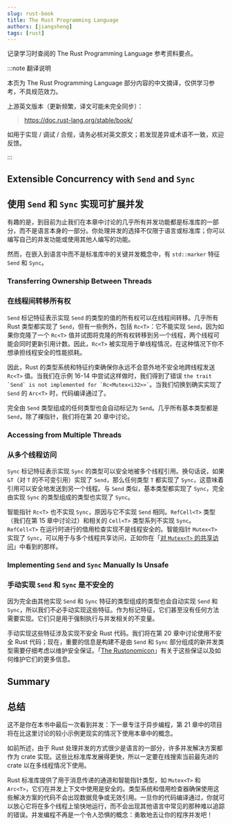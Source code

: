 ```yaml
---
slug: rust-book
title: The Rust Programming Language
authors: [jiangsheng]
tags: [rust]
---
```


记录学习时查阅的 The Rust Programming Language 参考资料要点。

<!-- truncate -->

:::note 翻译说明

本页为 The Rust Programming Language 部分内容的中文摘译，仅供学习参考，不具规范效力。

上游英文版本（更新频繁，译文可能未完全同步）：

> https://doc.rust-lang.org/stable/book/

如用于实现 / 调试 / 合规，请务必核对英文原文；若发现差异或术语不一致，欢迎反馈。

:::

## Extensible Concurrency with `Send` and `Sync`

## 使用 `Send` 和 `Sync` 实现可扩展并发

有趣的是，到目前为止我们在本章中讨论的几乎所有并发功能都是标准库的一部分，而不是语言本身的一部分。你处理并发的选择不仅限于语言或标准库；你可以编写自己的并发功能或使用其他人编写的功能。

然而，在嵌入到语言中而不是标准库中的关键并发概念中，有 `std::marker` 特征 `Send` 和 `Sync`。

### Transferring Ownership Between Threads

### 在线程间转移所有权

`Send` 标记特征表示实现 `Send` 的类型的值的所有权可以在线程间转移。几乎所有 Rust 类型都实现了 `Send`，但有一些例外，包括 `Rc<T>`：它不能实现 `Send`，因为如果你克隆了一个 `Rc<T>` 值并试图将克隆的所有权转移到另一个线程，两个线程可能会同时更新引用计数。因此，`Rc<T>` 被实现用于单线程情况，在这种情况下你不想承担线程安全的性能损耗。

因此，Rust 的类型系统和特征约束确保你永远不会意外地不安全地跨线程发送 `Rc<T>` 值。当我们在示例 16-14 中尝试这样做时，我们得到了错误 `` the trait `Send` is not implemented for `Rc<Mutex<i32>>` ``。当我们切换到确实实现了 `Send` 的 `Arc<T>` 时，代码编译通过了。

完全由 `Send` 类型组成的任何类型也会自动标记为 `Send`。几乎所有基本类型都是 `Send`，除了裸指针，我们将在第 20 章中讨论。

### Accessing from Multiple Threads

### 从多个线程访问

`Sync` 标记特征表示实现 `Sync` 的类型可以安全地被多个线程引用。换句话说，如果 `&T`（对 `T` 的不可变引用）实现了 `Send`，那么任何类型 `T` 都实现了 `Sync`，这意味着引用可以安全地发送到另一个线程。与 `Send` 类似，基本类型都实现了 `Sync`，完全由实现 `Sync` 的类型组成的类型也实现了 `Sync`。

智能指针 `Rc<T>` 也不实现 `Sync`，原因与它不实现 `Send` 相同。`RefCell<T>` 类型（我们在第 15 章中讨论过）和相关的 `Cell<T>` 类型系列不实现 `Sync`。`RefCell<T>` 在运行时进行的借用检查实现不是线程安全的。智能指针 `Mutex<T>` 实现了 `Sync`，可以用于与多个线程共享访问，正如你在「[对 `Mutex<T>` 的共享访问][shared-access]」中看到的那样。

### Implementing `Send` and `Sync` Manually Is Unsafe

### 手动实现 `Send` 和 `Sync` 是不安全的

因为完全由其他实现 `Send` 和 `Sync` 特征的类型组成的类型也会自动实现 `Send` 和 `Sync`，所以我们不必手动实现这些特征。作为标记特征，它们甚至没有任何方法需要实现。它们只是用于强制执行与并发相关的不变量。

手动实现这些特征涉及实现不安全 Rust 代码。我们将在第 20 章中讨论使用不安全 Rust 代码；现在，重要的信息是构建不是由 `Send` 和 `Sync` 部分组成的新并发类型需要仔细考虑以维护安全保证。「[The Rustonomicon][nomicon]」有关于这些保证以及如何维护它们的更多信息。

## Summary

## 总结

这不是你在本书中最后一次看到并发：下一章专注于异步编程，第 21 章中的项目将在比这里讨论的较小示例更现实的情况下使用本章中的概念。

如前所述，由于 Rust 处理并发的方式很少是语言的一部分，许多并发解决方案都作为 crate 实现。这些比标准库发展得更快，所以一定要在线搜索当前最先进的 crate 以在多线程情况下使用。

Rust 标准库提供了用于消息传递的通道和智能指针类型，如 `Mutex<T>` 和 `Arc<T>`，它们在并发上下文中使用是安全的。类型系统和借用检查器确保使用这些解决方案的代码不会出现数据竞争或无效引用。一旦你的代码编译通过，你就可以放心它将在多个线程上愉快地运行，而不会出现其他语言中常见的那种难以追踪的错误。并发编程不再是一个令人恐惧的概念：勇敢地去让你的程序并发吧！

[shared-access]: https://doc.rust-lang.org/stable/book/ch16-03-shared-state.html#shared-access-to-mutext
[nomicon]: https://doc.rust-lang.org/stable/nomicon/index.html
